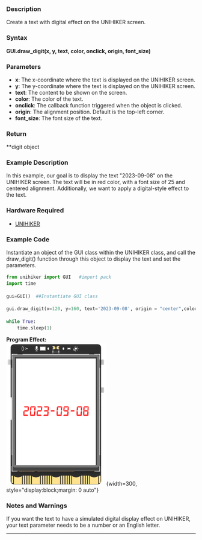 ### **Description**
Create a text with digital effect on the UNIHIKER screen.

### **Syntax**
**GUI.draw_digit(x, y, text, color, onclick, origin, font_size)**
### Parameters
- **x**:  The x-coordinate where the text is displayed on the UNIHIKER screen.  
- **y**:  The y-coordinate where the text is displayed on the UNIHIKER screen.  
- **text**:  The content to be shown on the screen.  
- **color**:  The color of the text.  
- **onclick**:  The callback function triggered when the object is clicked.  
- **origin**:  The alignment position. Default is the top-left corner.  
- **font_size**:  The font size of the text.  
### **Return**
**digit object
### **Example Description**
In this example, our goal is to display the text "2023-09-08" on the UNIHIKER screen. The text will be in red color, with a font size of 25 and centered alignment. Additionally, we want to apply a digital-style effect to the text.
### **Hardware Required**

- [UNIHIKER](https://www.dfrobot.com/product-2691.html)  


### **Example Code**
Instantiate an object of the GUI class within the UNIHIKER class, and call the draw_digit() function through this object to display the text and set the parameters.  


```python
from unihiker import GUI   #import pack
import time

gui=GUI()  ##Instantiate GUI class

gui.draw_digit(x=120, y=160, text='2023-09-08', origin = "center",color="red",font_size=25)#Digitel type font display

while True:
    time.sleep(1)
```  

**Program Effect:**  
![image.png](img/2.draw_digit()/1718939274262-f165b42e-41e2-4531-983c-e87cada3e7fe.png){width=300, style="display:block;margin: 0 auto"}  
  
### **Notes and Warnings**
If you want the text to have a simulated digital display effect on UNIHIKER, your text parameter needs to be a number or an English letter.  

---  


